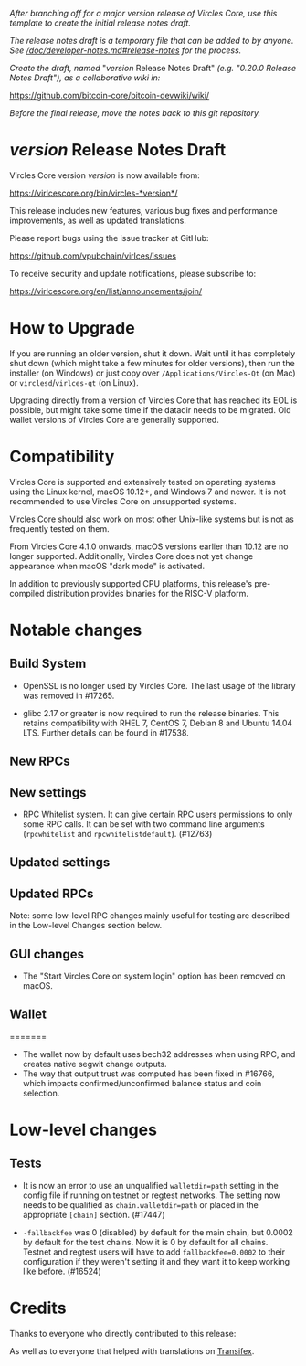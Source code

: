 *After branching off for a major version release of Vircles Core, use this
template to create the initial release notes draft.*

*The release notes draft is a temporary file that can be added to by anyone. See
[/doc/developer-notes.md#release-notes](/doc/developer-notes.md#release-notes)
for the process.*

*Create the draft, named* "*version* Release Notes Draft"
*(e.g. "0.20.0 Release Notes Draft"), as a collaborative wiki in:*

https://github.com/bitcoin-core/bitcoin-devwiki/wiki/

*Before the final release, move the notes back to this git repository.*

*version* Release Notes Draft
===============================

Vircles Core version *version* is now available from:

  <https://virlcescore.org/bin/vircles-*version*/>

This release includes new features, various bug fixes and performance
improvements, as well as updated translations.

Please report bugs using the issue tracker at GitHub:

  <https://github.com/vpubchain/virlces/issues>

To receive security and update notifications, please subscribe to:

  <https://virlcescore.org/en/list/announcements/join/>

How to Upgrade
==============

If you are running an older version, shut it down. Wait until it has completely
shut down (which might take a few minutes for older versions), then run the
installer (on Windows) or just copy over `/Applications/Vircles-Qt` (on Mac)
or `virclesd`/`virlces-qt` (on Linux).

Upgrading directly from a version of Vircles Core that has reached its EOL is
possible, but might take some time if the datadir needs to be migrated.  Old
wallet versions of Vircles Core are generally supported.

Compatibility
==============

Vircles Core is supported and extensively tested on operating systems using
the Linux kernel, macOS 10.12+, and Windows 7 and newer. It is not recommended
to use Vircles Core on unsupported systems.

Vircles Core should also work on most other Unix-like systems but is not
as frequently tested on them.

From Vircles Core 4.1.0 onwards, macOS versions earlier than 10.12 are no
longer supported. Additionally, Vircles Core does not yet change appearance
when macOS "dark mode" is activated.

In addition to previously supported CPU platforms, this release's pre-compiled
distribution provides binaries for the RISC-V platform.

Notable changes
===============

Build System
------------

- OpenSSL is no longer used by Vircles Core. The last usage of the library
was removed in #17265.

- glibc 2.17 or greater is now required to run the release binaries. This
retains compatibility with RHEL 7, CentOS 7, Debian 8 and Ubuntu 14.04 LTS.
Further details can be found in #17538.

New RPCs
--------

New settings
------------

- RPC Whitelist system. It can give certain RPC users permissions to only some RPC calls.
It can be set with two command line arguments (`rpcwhitelist` and `rpcwhitelistdefault`). (#12763)

Updated settings
----------------

Updated RPCs
------------

Note: some low-level RPC changes mainly useful for testing are described in the
Low-level Changes section below.

GUI changes
-----------

- The "Start Vircles Core on system login" option has been removed on macOS.

Wallet
------

=======
- The wallet now by default uses bech32 addresses when using RPC, and creates native segwit change outputs.
- The way that output trust was computed has been fixed in #16766, which impacts confirmed/unconfirmed balance status and coin selection.

Low-level changes
=================

Tests
-----

- It is now an error to use an unqualified `walletdir=path` setting in the config file if running on testnet or regtest
  networks. The setting now needs to be qualified as `chain.walletdir=path` or placed in the appropriate `[chain]`
  section. (#17447)

- `-fallbackfee` was 0 (disabled) by default for the main chain, but 0.0002 by default for the test chains. Now it is 0
  by default for all chains. Testnet and regtest users will have to add `fallbackfee=0.0002` to their configuration if
  they weren't setting it and they want it to keep working like before. (#16524)

Credits
=======

Thanks to everyone who directly contributed to this release:


As well as to everyone that helped with translations on
[Transifex](https://www.transifex.com/virlces/virlces/).
